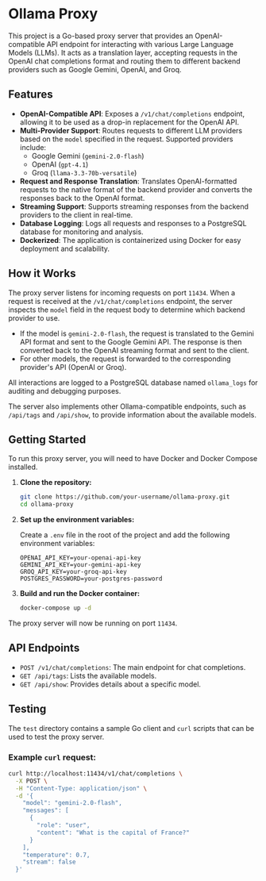 # Ollama Proxy

This project is a Go-based proxy server that provides an OpenAI-compatible API endpoint for interacting with various Large Language Models (LLMs). It acts as a translation layer, accepting requests in the OpenAI chat completions format and routing them to different backend providers such as Google Gemini, OpenAI, and Groq.

## Features

- **OpenAI-Compatible API**: Exposes a `/v1/chat/completions` endpoint, allowing it to be used as a drop-in replacement for the OpenAI API.
- **Multi-Provider Support**: Routes requests to different LLM providers based on the `model` specified in the request. Supported providers include:
  - Google Gemini (`gemini-2.0-flash`)
  - OpenAI (`gpt-4.1`)
  - Groq (`llama-3.3-70b-versatile`)
- **Request and Response Translation**: Translates OpenAI-formatted requests to the native format of the backend provider and converts the responses back to the OpenAI format.
- **Streaming Support**: Supports streaming responses from the backend providers to the client in real-time.
- **Database Logging**: Logs all requests and responses to a PostgreSQL database for monitoring and analysis.
- **Dockerized**: The application is containerized using Docker for easy deployment and scalability.

## How it Works

The proxy server listens for incoming requests on port `11434`. When a request is received at the `/v1/chat/completions` endpoint, the server inspects the `model` field in the request body to determine which backend provider to use.

- If the model is `gemini-2.0-flash`, the request is translated to the Gemini API format and sent to the Google Gemini API. The response is then converted back to the OpenAI streaming format and sent to the client.
- For other models, the request is forwarded to the corresponding provider's API (OpenAI or Groq).

All interactions are logged to a PostgreSQL database named `ollama_logs` for auditing and debugging purposes.

The server also implements other Ollama-compatible endpoints, such as `/api/tags` and `/api/show`, to provide information about the available models.

## Getting Started

To run this proxy server, you will need to have Docker and Docker Compose installed.

1. **Clone the repository:**

   ```bash
   git clone https://github.com/your-username/ollama-proxy.git
   cd ollama-proxy
   ```

2. **Set up the environment variables:**

   Create a `.env` file in the root of the project and add the following environment variables:

   ```
   OPENAI_API_KEY=your-openai-api-key
   GEMINI_API_KEY=your-gemini-api-key
   GROQ_API_KEY=your-groq-api-key
   POSTGRES_PASSWORD=your-postgres-password
   ```

3. **Build and run the Docker container:**

   ```bash
   docker-compose up -d
   ```

The proxy server will now be running on port `11434`.

## API Endpoints

- `POST /v1/chat/completions`: The main endpoint for chat completions.
- `GET /api/tags`: Lists the available models.
- `GET /api/show`: Provides details about a specific model.

## Testing

The `test` directory contains a sample Go client and `curl` scripts that can be used to test the proxy server.

### Example `curl` request:

```bash
curl http://localhost:11434/v1/chat/completions \
  -X POST \
  -H "Content-Type: application/json" \
  -d '{
    "model": "gemini-2.0-flash",
    "messages": [
      {
        "role": "user",
        "content": "What is the capital of France?"
      }
    ],
    "temperature": 0.7,
    "stream": false
  }'
```
